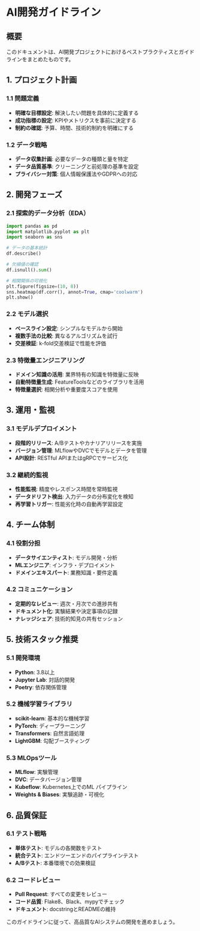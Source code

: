 # AI開発ガイドライン

## 概要
このドキュメントは、AI開発プロジェクトにおけるベストプラクティスとガイドラインをまとめたものです。

## 1. プロジェクト計画

### 1.1 問題定義
- **明確な目標設定**: 解決したい問題を具体的に定義する
- **成功指標の設定**: KPIやメトリクスを事前に決定する
- **制約の確認**: 予算、時間、技術的制約を明確にする

### 1.2 データ戦略
- **データ収集計画**: 必要なデータの種類と量を特定
- **データ品質基準**: クリーニングと前処理の基準を設定
- **プライバシー対策**: 個人情報保護法やGDPRへの対応

## 2. 開発フェーズ

### 2.1 探索的データ分析（EDA）
```python
import pandas as pd
import matplotlib.pyplot as plt
import seaborn as sns

# データの基本統計
df.describe()

# 欠損値の確認
df.isnull().sum()

# 相関関係の可視化
plt.figure(figsize=(10, 8))
sns.heatmap(df.corr(), annot=True, cmap='coolwarm')
plt.show()
```

### 2.2 モデル選択
- **ベースライン設定**: シンプルなモデルから開始
- **複数手法の比較**: 異なるアルゴリズムを試行
- **交差検証**: k-fold交差検証で性能を評価

### 2.3 特徴量エンジニアリング
- **ドメイン知識の活用**: 業界特有の知識を特徴量に反映
- **自動特徴量生成**: FeatureToolsなどのライブラリを活用
- **特徴量選択**: 相関分析や重要度スコアを使用

## 3. 運用・監視

### 3.1 モデルデプロイメント
- **段階的リリース**: A/Bテストやカナリアリリースを実施
- **バージョン管理**: MLflowやDVCでモデルとデータを管理
- **API設計**: RESTful APIまたはgRPCでサービス化

### 3.2 継続的監視
- **性能監視**: 精度やレスポンス時間を常時監視
- **データドリフト検出**: 入力データの分布変化を検知
- **再学習トリガー**: 性能劣化時の自動再学習設定

## 4. チーム体制

### 4.1 役割分担
- **データサイエンティスト**: モデル開発・分析
- **MLエンジニア**: インフラ・デプロイメント
- **ドメインエキスパート**: 業務知識・要件定義

### 4.2 コミュニケーション
- **定期的なレビュー**: 週次・月次での進捗共有
- **ドキュメント化**: 実験結果や決定事項の記録
- **ナレッジシェア**: 技術的知見の共有セッション

## 5. 技術スタック推奨

### 5.1 開発環境
- **Python**: 3.8以上
- **Jupyter Lab**: 対話的開発
- **Poetry**: 依存関係管理

### 5.2 機械学習ライブラリ
- **scikit-learn**: 基本的な機械学習
- **PyTorch**: ディープラーニング
- **Transformers**: 自然言語処理
- **LightGBM**: 勾配ブースティング

### 5.3 MLOpsツール
- **MLflow**: 実験管理
- **DVC**: データバージョン管理
- **Kubeflow**: Kubernetes上でのML パイプライン
- **Weights & Biases**: 実験追跡・可視化

## 6. 品質保証

### 6.1 テスト戦略
- **単体テスト**: モデルの各関数をテスト
- **統合テスト**: エンドツーエンドのパイプラインテスト
- **A/Bテスト**: 本番環境での効果検証

### 6.2 コードレビュー
- **Pull Request**: すべての変更をレビュー
- **コード品質**: Flake8、Black、mypyでチェック
- **ドキュメント**: docstringとREADMEの維持

このガイドラインに従って、高品質なAIシステムの開発を進めましょう。

